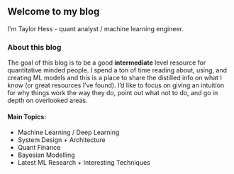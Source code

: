 ## Welcome to my blog

I'm Taylor Hess - quant analyst / machine learning engineer.  

### About this blog

The goal of this blog is to be a good **intermediate** level resource for quantitative minded people. I spend a ton of time reading about, using, and creating ML models and this is a place to share the distilled info on what I know (or great resources I’ve found). I’d like to focus on giving an intuition for why things work the way they do,  point out what not to do, and go in depth on overlooked areas. 

#### Main Topics:
- Machine Learning / Deep Learning
- System Design + Architecture
- Quant Finance
- Bayesian Modelling
- Latest ML Research + Interesting Techniques
